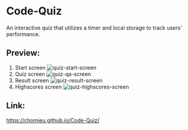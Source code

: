 # Code-Quiz
<p> An interactive quiz that utilizes a timer and local storage to track users' performance.</p>

## Preview:
1. Start screen <img alt="quiz-start-screen" src="https://i.imgur.com/dtTsdCU.png">
2. Quiz screen <img alt="quiz-qa-screen" src="https://i.imgur.com/E37I42p.png">
3. Result screen <img alt="quiz-result-screen" src="https://i.imgur.com/rGDgE0f.png">
4. Highscores screen <img alt="quiz-highscores-screen" src="https://i.imgur.com/zna7e1U.png">

## Link:
<https://chomieu.github.io/Code-Quiz/>
